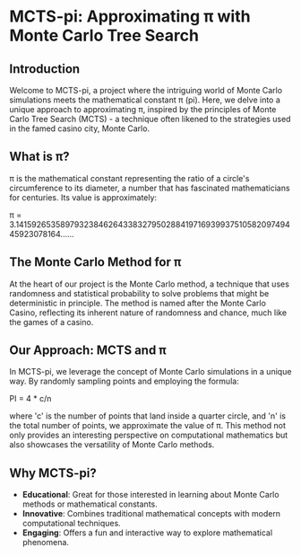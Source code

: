 # MCTS-pi: Approximating π with Monte Carlo Tree Search

## Introduction

Welcome to MCTS-pi, a project where the intriguing world of Monte Carlo simulations meets the mathematical constant π (pi). Here, we delve into a unique approach to approximating π, inspired by the principles of Monte Carlo Tree Search (MCTS) - a technique often likened to the strategies used in the famed casino city, Monte Carlo.

## What is π?

π is the mathematical constant representing the ratio of a circle's circumference to its diameter, a number that has fascinated mathematicians for centuries. Its value is approximately:

π = 3.1415926535897932384626433832795028841971693993751058209749445923078164......

## The Monte Carlo Method for π

At the heart of our project is the Monte Carlo method, a technique that uses randomness and statistical probability to solve problems that might be deterministic in principle. The method is named after the Monte Carlo Casino, reflecting its inherent nature of randomness and chance, much like the games of a casino.

## Our Approach: MCTS and π

In MCTS-pi, we leverage the concept of Monte Carlo simulations in a unique way. By randomly sampling points and employing the formula:

PI = 4 * c/n

where 'c' is the number of points that land inside a quarter circle, and 'n' is the total number of points, we approximate the value of π. This method not only provides an interesting perspective on computational mathematics but also showcases the versatility of Monte Carlo methods.

## Why MCTS-pi?

- **Educational**: Great for those interested in learning about Monte Carlo methods or mathematical constants.
- **Innovative**: Combines traditional mathematical concepts with modern computational techniques.
- **Engaging**: Offers a fun and interactive way to explore mathematical phenomena.

